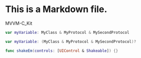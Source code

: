 
# This is a Markdown file.

MVVM-C_Kit

```swift
var myVariable: MyClass & MyProtocol & MySecondProtocol

var myVariable: (MyClass & MyProtocol & MySecondProtocol)?

func shakeEm(controls: [UIControl & Shakeable]) {}
```
